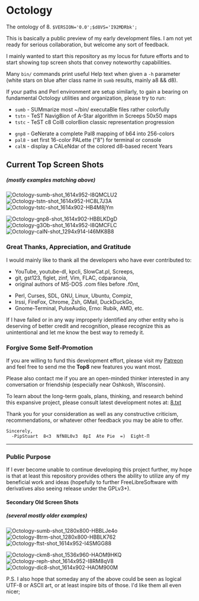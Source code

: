 # Octology
The ontology of 8. `$VERSION='0.0';$d8VS='I92MDRbk';`

This is basically a public preview of my early development files. I am not yet ready for serious collaboration, but welcome any sort of feedback.

I mainly wanted to start this repository as my locus for future efforts and to start showing top screen shots that convey noteworthy capabilities.

Many `bin/` commands print useful Help text when given a `-h` parameter (white stars on blue after class name in `sumb` results, mainly a8 && d8).

If your paths and Perl environment are setup similarly, to gain a bearing on fundamental Octology utilities and organization, please try to run:

 * `sumb` - SUMmarize most ~/bin/ executaBle files rather colorfully
 * `tstn` - TeST Navig8ion of A-Star algorithm in Screeps 50x50 maps
 * `tstc` - TeST c8 Col8 color8ion classic representation progression
<!-- * `tsgr` - Test Select Graphic Rendition additional text attributes-->

 * `gnp8` - GeNerate a complete Pal8 mapping of b64 into 256-colors
 * `pal8` - set first 16-color PALette ("8") for terminal or console
 * `calN` - display a CALeNdar of the colored d8-based recent Years
<!-- * `lodH` - LOaD ~/.Hrc d8a-file to parse then print colored fields-->

<!-- even though of course originally above command && below screen shot lists were each Top8, they're now slightly more focused on just most public Top6 -->
## Current Top Screen Shots
##### (*mostly examples matching above*)
![Octology-sumb-shot_1614x952-I8QMCLU2](https://github.com/pip/Octology/raw/master/gfx/sho/Octology-sumb-shot_1614x952-I8QMCLU2.png "Octology-sumb-I8QMCLU2")
![Octology-tstn-shot_1614x952-HC8L7J3A](https://github.com/pip/Octology/raw/master/gfx/sho/Octology-tstn-shot_1614x952-HC8L7J3A.png "Octology-tstn-HC8L7J3A")
![Octology-tstc-shot_1614x902-HB4M8jYm](https://github.com/pip/Octology/raw/master/gfx/sho/Octology-tstc-shot_1614x902-HB4M8jYm.png "Octology-tstc-HB4M8jYm")

![Octology-gnp8-shot_1614x902-HBBLKDgD](https://github.com/pip/Octology/raw/master/gfx/sho/Octology-gnp8-shot_1614x902-HBBLKDgD.png "Octology-gnp8-HBBLKDgD")
![Octology-g3Ob-shot_1614x952-I8QMCFLC](https://github.com/pip/Octology/raw/master/gfx/sho/Octology-g3Ob-shot_1614x952-I8QMCFLC.png "Octology-g3Ob-I8QMCFLC")
![Octology-calN-shot_1294x914-I46MK8B8](https://github.com/pip/Octology/raw/master/gfx/sho/Octology-calN-shot_1294x914-I46MK8B8.png "Octology-calN-I46MK8B8")

### Great Thanks, Appreciation, and Gratitude
I would mainly like to thank all the developers who have ever contributed to:

  * YouTube, youtube-dl, kpcli, SlowCat.pl, Screeps,
  * git, gst123, figlet, zinf, Vim, FLAC, cdparanoia,
  * original authors of MS-DOS .com files before .f0nt,
<!-- 2du:make links out of all listed -->

  * Perl, Curses, SDL, GNU, Linux, Ubuntu, Compiz,
  * Irssi, FireFox, Chrome, Zsh, GMail, DuckDuckGo,
  * Gnome-Terminal, PulseAudio, Erno: Rubik, AMD, etc.

If I have failed or in any way improperly identified any other entity who is deserving of better credit and recognition, please recognize this as unintentional
  and let me know the best way to remedy it.

### Forgive Some Self-Promotion
If you are willing to fund this development effort, please visit my [Patreon](https://patreon.com/PipStuart "Pip's Octology Patreon Page")
  and feel free to send me the **Top8** new features you want most.

Please also contact me if you are an open-minded thinker interested in any conversation or friendship (especially near Oshkosh, Wisconsin).

To learn about the long-term goals, plans, thinking, and research behind this expansive project, please consult latest development notes at:
  [8.txt](https://github.com/pip/Octology/blob/master/dox/2du/8.txt "dox/2du/8.txt")

Thank you for your consideration as well as any constructive criticism, recommendations, or whatever other feedback you may be able to offer.
```
Sincerely,
  -PipStuart  8<3  NfN8L0v3  8pI  Ate Pie  =)  Eight-Π
```
---
### Public Purpose
If I ever become unable to continue developing this project further, my hope is that at least this repository provides others the ability to
  utilize any of my beneficial work and ideas (hopefully to further FreeLibreSoftware with derivatives also seeing release under the GPLv3+).

#### Secondary Old Screen Shots
##### (*several mostly older examples*)
![Octology-sumb-shot_1280x800-HBBLJe4o](https://github.com/pip/Octology/raw/master/gfx/sho/Octology-sumb-shot_1280x800-HBBLJe4o.png "Octology-sumb-HBBLJe4o")
![Octology-8trm-shot_1280x800-HBBLK762](https://github.com/pip/Octology/raw/master/gfx/sho/Octology-8trm-shot_1280x800-HBBLK762.png "Octology-8trm-HBBLK762")
![Octology-ftst-shot_1614x952-I4SMGG88](https://github.com/pip/Octology/raw/master/gfx/sho/Octology-ftst-shot_1614x952-I4SMGG88.png "Octology-ftst-I4SMGG88")

![Octology-ckm8-shot_1536x960-HAOM9HKQ](https://github.com/pip/Octology/raw/master/gfx/sho/Octology-ckm8-shot_1536x960-HAOM9HKQ.png "Octology-ckm8-HAOM9HKQ")
![Octology-reph-shot_1614x952-I8RM8qV8](https://github.com/pip/Octology/raw/master/gfx/sho/Octology-reph-shot_1614x952-I8RM8qV8.png "Octology-reph-I8RM8qV8")
![Octology-dic8-shot_1614x902-HAOM900M](https://github.com/pip/Octology/raw/master/gfx/sho/Octology-dic8-shot_1614x902-HAOM900M.png "Octology-dic8-HAOM900M")

P.S. I also hope that someday any of the above could be seen as logical UTF-8 or ASCII art, or at least inspire bits of those. I'd like them all even nicer;
